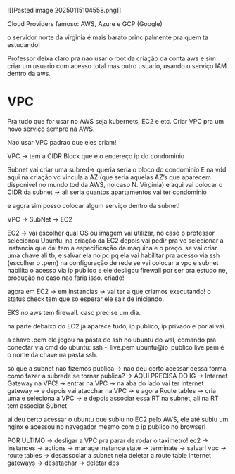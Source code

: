 ![[Pasted image 20250115104558.png]]


Cloud Providers famoso: AWS, Azure e GCP (Google)


o servidor norte da virginia é mais barato principalmente pra quem ta estudando!

Professor deixa claro pra nao usar o root da criação da conta aws e sim criar um usuario com acesso total mas outro usuario, usando o serviço IAM dentro da aws.

# VPC

Pra tudo que for usar no AWS seja kubernets, EC2 e etc. Criar VPC pra um novo serviço sempre na AWS.

Nao usar VPC padrao que eles criam!

VPC → tem a CIDR Block que é o endereço ip do condominio

Subnet
vai criar uma subred→ queria seria o bloco do condominio
E na vdd aqui na criação vc vincula a AZ (que seria aquelas AZ’s que aparecem disponivel no mundo tod da AWS, no caso N. Virginia)
e aqui vai colocar o CIDR da subnet → ali seria quantos apartamentos vai ter condominio


e agora sim posso colocar algum serviço dentro da subnet!


VPC  → SubNet → EC2


EC2 → vai escolher qual OS ou imagem vai utilizar, no caso o professor selecionou Ubuntu.
na criação da EC2 depois vai pedir pra vc selecionar a instancia que dai tem a especificação da maquina e o preço.
se vai criar uma chave ali tb, e salvar ela no pc pq ela vai habilitar pra acesso via ssh (escolher o .pem)
na configuração de rede se vai colocar a vpc e subnet
habilita o acesso via ip publico
e ele desligou firewall por ser pra estudo né, produção no caso nao faria isso.
criado!

agora em EC2 → em instancias → vai ter a que criamos executando! o status check tem que só esperar ele sair de iniciando.

EKS no aws tem firewall. caso precise um dia.

na parte debaixo do EC2 já aparece tudo, ip publico, ip privado e por ai vai.

a chave .pem ele jogou na pasta de ssh no ubuntu do wsl, comando pra conectar via cmd do ubuntu:
ssh -i live.pem ubuntu@ip_publico
live.pem é o nome da chave na pasta ssh.

só que a subnet nao fizemos publica → nao deu certo acessar dessa forma, como fazer a subrede se tornar publica? 
	→ AQUI PRECISA DO IG → Internet Gateway na VPC!
		→ entrar na VPC → na aba do lado vai ter internet gateway
		→ e depois vai atacchar na VPC
		→ e agora Route tables → cria uma e seleciona a VPC → e depois associar essa RT na subnet, ali na RT tem associar Subnet

ai deu certo acessar o ubuntu que subiu no EC2 pelo AWS, ele até subiu um nginx e acessou no navegador mesmo com  o ip publico no browser!


POR ULTIMO → desligar a VPC pra parar de rodar o taximetro!
ec2 → Instances → actions → manage instance state → terminate → salvar!
vpc → route tables → desassociar a subnet nela
	deletar a route table
	internet gateways → desatachar → deletar dps